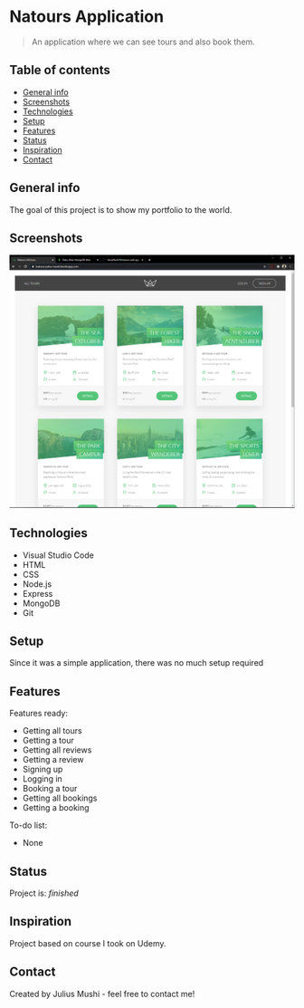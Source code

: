 # Natours Application
> An application where we can see tours and also book them.

## Table of contents
* [General info](#general-info)
* [Screenshots](#screenshots)
* [Technologies](#technologies)
* [Setup](#setup)
* [Features](#features)
* [Status](#status)
* [Inspiration](#inspiration)
* [Contact](#contact)

## General info
The goal of this project is to show my portfolio to the world.

## Screenshots
![Example screenshot](public/img/Natours.PNG)

## Technologies
* Visual Studio Code
* HTML 
* CSS
* Node.js
* Express
* MongoDB
* Git

## Setup
Since it was a simple application, there was no much setup required

## Features
Features ready: 
* Getting all tours
* Getting a tour
* Getting all reviews
* Getting a review
* Signing up
* Logging in
* Booking a tour 
* Getting all bookings
* Getting a booking 

To-do list:
* None

## Status
Project is: _finished_

## Inspiration
Project based on course I took on Udemy.

## Contact
Created by Julius Mushi - feel free to contact me!